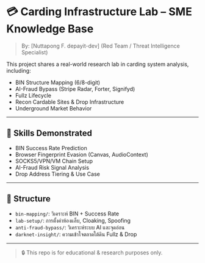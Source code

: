 # 💳 Carding Infrastructure Lab – SME Knowledge Base

> By: [Nuttapong F. depayit-dev] (Red Team / Threat Intelligence Specialist)

This project shares a real-world research lab in carding system analysis, including:
- BIN Structure Mapping (6/8-digit)
- AI-Fraud Bypass (Stripe Radar, Forter, Signifyd)
- Fullz Lifecycle
- Recon Cardable Sites & Drop Infrastructure
- Underground Market Behavior

---

## 🧠 Skills Demonstrated

- BIN Success Rate Prediction
- Browser Fingerprint Evasion (Canvas, AudioContext)
- SOCKS5/VPN/VM Chain Setup
- AI-Fraud Risk Signal Analysis
- Drop Address Tiering & Use Case

---

## 📁 Structure

- `bin-mapping/`: วิเคราะห์ BIN + Success Rate
- `lab-setup/`: การตั้งค่าห้องแล็บ, Cloaking, Spoofing
- `anti-fraud-bypass/`: วิเคราะห์ระบบ AI และจุดอ่อน
- `darknet-insight/`: ความเข้าใจตลาดใต้ดิน Fullz & Drop

---

> 🔒 This repo is for educational & research purposes only.
